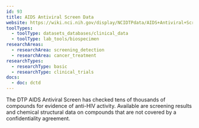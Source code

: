 ```yaml
---
id: 93
title: AIDS Antiviral Screen Data
website: https://wiki.nci.nih.gov/display/NCIDTPdata/AIDS+Antiviral+Screen+Data
toolTypes:
  - toolType: datasets_databases/clinical_data
  - toolType: lab_tools/biospecimen
researchAreas:
  - researchArea: screening_detection
  - researchArea: cancer_treatment
researchTypes:
  - researchType: basic
  - researchType: clinical_trials
docs:
  - doc: dctd
---
```

The DTP AIDS Antiviral Screen has checked tens of thousands of compounds for evidence of anti-HIV activity. Available are screening results and chemical structural data on compounds that are not covered by a confidentiality agreement.
